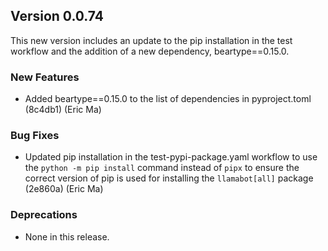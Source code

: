 ## Version 0.0.74

This new version includes an update to the pip installation in the test workflow and the addition of a new dependency, beartype==0.15.0.

### New Features

- Added beartype==0.15.0 to the list of dependencies in pyproject.toml (8c4db1) (Eric Ma)

### Bug Fixes

- Updated pip installation in the test-pypi-package.yaml workflow to use the `python -m pip install` command instead of `pipx` to ensure the correct version of pip is used for installing the `llamabot[all]` package (2e860a) (Eric Ma)

### Deprecations

- None in this release.
